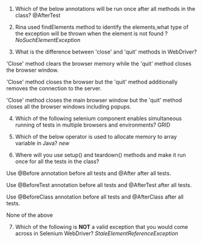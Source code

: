 1. Which of the below annotations will be run once after all methods in the class?
@AfterTest

2. Rina used findElements method to identify the elements,what type of the exception will be thrown when the element is not found ?
	*NoSuchElementException*

3. What is the difference between 'close' and 'quit' methods in WebDriver?

'Close' method clears the browser memory while the 'quit' method closes the browser window.

'Close' method closes the browser but the 'quit' method additionally removes the connection to the server.

'Close' method closes the main browser window but the 'quit' method closes all the browser windows including popups.

4. Which of the following selenium component enables simultaneous running of tests in multiple browsers and environments?
	GRID


5. Which of the below operator is used to allocate memory to array variable in Java?
	*new*

6. Where will you use setup() and teardown() methods and make it run once for all the tests in the class?

Use @Before annotation before all tests and @After after all tests.

Use @BeforeTest annotation before all tests and @AfterTest after all tests.

Use @BeforeClass annotation before all tests and @AfterClass after all tests.

None of the above

7. Which of the following is **NOT** a valid exception that you would come across in Selenium WebDriver?
	*StaleElementReferenceException*